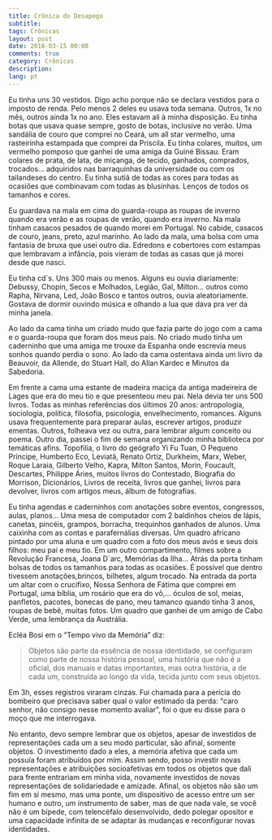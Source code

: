 ```yaml
---
title: Crônica do Desapego
subtitle:
tags: Crônicas
layout: post
date: 2018-03-15 00:00
comments: true
category: Crônicas
description:
lang: pt
---
```


Eu tinha uns 30 vestidos. Digo acho porque não se declara vestidos para o imposto de renda.
Pelo menos 2 deles eu usava toda semana. Outros, 1x no mês, outros ainda 1x no ano. Eles estavam ali à minha disposição.
Eu tinha botas que usava quase sempre, gosto de botas, inclusive no verão.
Uma sandália de couro que comprei no Ceará, um all star vermelho, uma rasteirinha estampada que comprei da Priscila.
Eu tinha colares, muitos, um vermelho pomposo que ganhei de uma amiga da Guiné Bissau.
Eram colares de prata, de lata, de miçanga, de tecido, ganhados, comprados, trocados... adquiridos nas barraquinhas da
universidade ou com os tailandeses do centro.
Eu tinha sutiã de todas as cores para todas as ocasiões que combinavam com todas as blusinhas.
Lenços de todos os tamanhos e cores.

Eu guardava na mala em cima do guarda-roupa as roupas de inverno quando era verão e as roupas de verão, quando era inverno.
Na mala tinham casacos pesados de quando morei em Portugal. No cabide, casacos de couro, jeans, preto, azul marinho.
Ao lado da mala, uma bolsa com uma fantasia de bruxa que usei outro dia.
Edredons e cobertores com estampas que lembravam a infância, pois vieram de todas as casas que já morei desde que nasci.

Eu tinha cd´s. Uns 300 mais ou menos. Alguns eu ouvia diariamente: Debussy, Chopin, Secos e Molhados, Legião, Gal,
Milton... outros como Rapha, Nirvana, Led, João Bosco e tantos outros, ouvia aleatoriamente.
Gostava de dormir ouvindo música e olhando a lua que dava pra ver da minha janela.

Ao lado da cama tinha um criado mudo que fazia parte do jogo com a cama e o guarda-roupa que foram dos meus pais.
No criado mudo tinha um caderninho que uma amiga me trouxe da Espanha onde escrevia meus sonhos quando perdia o sono.
Ao lado da cama ostentava ainda um livro da Beauvoir, da Allende, do Stuart Hall, do Allan Kardec e Minutos da Sabedoria.

Em frente a cama uma estante de madeira maciça da antiga madeireira de Lages que era do meu tio e que presenteou meu pai.
Nela devia ter uns 500 livros.
Todas as minhas referências dos últimos 20 anos: antropologia, sociologia, política, filosofia, psicologia,
envelhecimento, romances. Alguns usava frequentemente para preparar aulas, escrever artigos, produzir ementas.
Outros, folheava vez ou outra, para lembrar algum conceito ou poema.
Outro dia, passei o fim de semana organizando minha biblioteca por temáticas afins.
Topofilia, o livro do geógrafo Yi Fu Tuan, O Pequeno Príncipe, Humberto Eco, Leviatã, Renato Ortiz, Durkheim, Marx,
Weber, Roque Laraia, Gilberto Velho, Kapra, Milton Santos, Morin, Foucault, Descartes, Philippe Áries,
muitos livros do Contestado, Biografia do Morrison, Dicionários, Livros de receita, livros que ganhei,
livros para devolver, livros com artigos meus, álbum de fotografias.

Eu tinha agendas e caderninhos com anotações sobre eventos, congressos, aulas, planos...
Uma mesa de computador com 2 baldinhos cheios de lápis, canetas, pincéis, grampos, borracha,
trequinhos ganhados de alunos. Uma caixinha com as contas e parafernálias diversas.
Um quadro africano pintado por uma aluna e um quadro com a foto dos meus avós e seus dois filhos: meu pai e meu tio.
Em um outro compartimento, filmes sobre a Revolução Francesa, Joana D´arc, Memórias da Ilha...
Atrás da porta tinham bolsas de todos os tamanhos para todas as ocasiões.
É possível que dentro tivessem anotações,brincos, bilhetes, algum trocado.
Na entrada da porta um altar com o crucifixo, Nossa Senhora de Fátima que comprei em Portugal, uma bíblia,
um rosário que era do vô,... óculos de sol, meias, panfletos, pacotes, bonecas de pano, meu tamanco quando tinha 3 anos,
roupas de bebê, muitas fotos. Um quadro que ganhei de um amigo de Cabo Verde, uma lembrança da Austrália.

Ecléa Bosi em o “Tempo vivo da Memória” diz:

> Objetos são parte da essência de nossa identidade, se configuram como parte de nossa história pessoal, uma história
> que não é a oficial, dos manuais e datas importantes, mas outra história, a de cada um, construída ao longo da vida,
> tecida junto com seus objetos.

Em 3h, esses registros viraram cinzas. Fui chamada para a perícia do bombeiro que precisava saber qual o valor estimado
da perda: "caro senhor, não consigo nesse momento avaliar", foi o que eu disse para o moço que me interrogava.

No entanto, devo sempre lembrar que os objetos, apesar de investidos de representações cada um a seu modo particular,
são afinal, somente objetos. O investimento dado a eles, a memória afetiva que cada um possuía foram atribuídos por mim.
Assim sendo, posso investir novas representações e atribuições socioafetivas em todos os objetos que dali para frente
entrariam em minha vida, novamente investidos de novas representações de solidariedade e amizade.
Afinal, os objetos não são um fim em si mesmo, mas uma ponte, um dispositivo de acesso entre um ser humano e outro,
um instrumento de saber, mas de que nada vale, se você não é um bípede, com telencéfalo desenvolvido,
dedo polegar opositor e uma capacidade infinita de se adaptar às mudanças e reconfigurar novas identidades.
